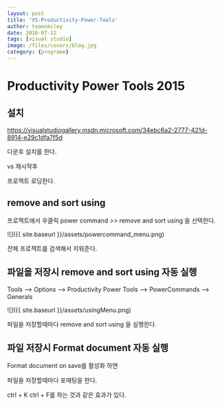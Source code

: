 ```yaml
---
layout: post
title: 'VS-Productivity-Power-Tools' 
author: teamsmiley 
date: 2016-07-12
tags: [visual studio]
image: /files/covers/blog.jpg
category: {programe}
---
```


# Productivity Power Tools 2015
## 설치

https://visualstudiogallery.msdn.microsoft.com/34ebc6a2-2777-421d-8914-e29c1dfa7f5d

다운후 설치를 한다. 

vs 재시작후

프로젝트 로딩한다. 

## remove and sort using

프로젝트에서 우클릭 power command >> remove and sort using 을 선택한다.

![]({{ site.baseurl }}/assets/powercommand_menu.png)

전체 프로젝트를 검색해서 지워준다.

## 파일을 저장시 remove and sort using 자동 실행 

Tools –> Options –> Productivity Power Tools –> PowerCommands –> Generals

![]({{ site.baseurl }}/assets/usingMenu.png)

파일을 저장할때마다 remove and sort using 을 실행한다.

## 파일 저장시 Format document  자동 실행 

Format document on save를 활성화 하면 

파일을 저장할때마다 포매팅을 한다.

ctrl + K ctrl + F를 하는 것과 같은 효과가 있다.


 
